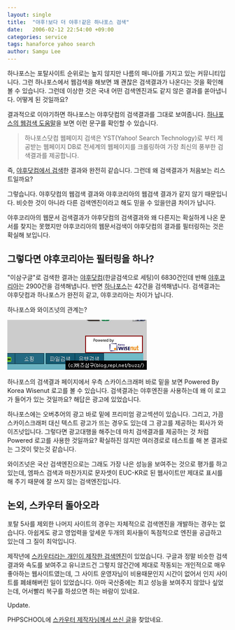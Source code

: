 ```yaml
---
layout: single
title:  "야후!보다 더 야후!같은 하나포스 검색"
date:   2006-02-12 22:54:00 +09:00
categories: service
tags: hanaforce yahoo search
author: Samgu Lee
---
```

하나포스는 포탈사이트 순위로는 높지 않지만 나름의 매니아를 가지고 있는 커뮤니티입니다. 그런 하나포스에서 웹검색을 해보면 꽤 괜찮은 검색결과가 나온다는 것을 확인해 볼 수 있습니다. 그런데 이상한 것은 국내 어떤 검색엔진과도 같지 않은 결과를 쏟아냅니다. 어떻게 된 것일까요?

결과적으로 이야기하면 하나포스는 야후닷컴의 검색결과를 그대로 보여줍니다. [하나포스의 웹검색 도움말](http://search.hanafos.com/help/help_01_01_03.asp)을 보면 이런 문구를 확인할 수 있습니다.

> 하나포스닷컴 웹페이지 검색은 YST(Yahoo! Search Technology)로 부터 제공받는 웹페이지 DB로 전세계의 웹페이지를 크롤링하여 가장 최신의 풍부한 검색결과를 제공합니다.

즉, [야후닷컴에서 검색](http://search.yahoo.com)한 결과와 완전히 같습니다. 그런데 왜 검색결과가 처음보는 리스트일까요?

그렇습니다. 야후닷컴의 웹검색 결과와 야후코리아의 웹검색 결과가 같지 않기 때문입니다. 비슷한 것이 아니라 다른 검색엔진이라고 해도 믿을 수 있을만큼 차이가 납니다.

야후코리아의 웹문서 검색결과가 야후닷컴의 검색결과와 왜 다른지는 확실하게 나온 문서를 찾지는 못했지만 야후코리아의 웹문서검색이 야후닷컴의 결과를 필터링하는 것은 확실해 보입니다.

## 그렇다면 야후코리아는 필터링을 하나?

"이삼구글"로 검색한 결과는 [야후닷컴](http://search.yahoo.com/search?p=%EC%9D%B4%EC%82%BC%EA%B5%AC%EA%B8%80&amp;prssweb=Search&amp;ei=UTF-8&amp;meta=vl%3Dlang_ko&amp;fl=1&amp;vl=lang_ko&amp;fr=sfp&amp;b=1)(한글검색으로 세팅)이 6830건인데 반해 [야후코리아](http://kr.search.yahoo.com/search/web?p=%C0%CC%BB%EF%B1%B8%B1%DB&amp;ret=1&amp;fr=kr-search_top&amp;x=29&amp;y=16)는 2900건을 검색해냅니다. 반면 [하나포스](http://search.hanafos.com/Web/SC_Web.asp?cpage=3&amp;query=%C0%CC%BB%EF%B1%B8%B1%DB)는 42건을 검색해냅니다. 검색결과는 야후닷컴과 하나포스가 완전히 같고, 야후코리아는 차이가 납니다.

하나포스와 와이즈넛의 관계는?

![powered by 와이즈넛](/assets/wisenut_in_hanafos-732590.jpg)

하나포스의 검색결과 페이지에서 우측 스카이스크래퍼 바로 밑을 보면 Powered By Korea Wisenut 로고를 볼 수 있습니다. 검색결과는 야후엔진을 사용하는데 왜 이 로고가 들어가 있는 것일까요? 해답은 광고에 있었습니다.

하나포스에는 오버추어의 광고 바로 밑에 프리미엄 광고섹션이 있습니다. 그리고, 가끔 스카이스크래퍼 대신 텍스트 광고가 뜨는 경우도 있는데 그 광고를 제공하는 회사가 와이즈넛입니다. 그렇다면 광고대행을 해주는데 마치 검색결과를 제공하는 것 처럼 Powered 로고를 사용한 것일까요? 확실하진 않지만 여러경로로 테스트를 해 본 결과로는 그것이 맞는것 같습니다.

와이즈넛은 국산 검색엔진으로는 그래도 가장 나은 성능을 보여주는 것으로 평가를 하고 있는데, 엠파스 검색과 마찬가지로 문자셋이 EUC-KR로 된 웹사이트만 제대로 표시를 해 주기 때문에 잘 쓰지 않는 검색엔진입니다.

## 논외, 스카우터 돌아오라

포탈 5사를 제외한 나머지 사이트의 경우는 자체적으로 검색엔진을 개발하는 경우는 없습니다. 아쉽게도 광고 영업력을 앞세운 두개의 회사들이 독점적으로 엔진을 공급하고 있는데 그 질이 최악입니다.

제작년에 [스카우터라는 개인이 제작한 검색엔진](http://sunny.nic.com/cgi-bin/whois?domain=skouter.com)이 있었습니다. 구글과 정말 비슷한 검색결과와 속도를 보여주고 유니코드건 그렇지 않건간에 제대로 작동되는 개인적으로 매우 좋아하는 웹사이트였는데, 그 사이트 운영자님이 비용때문인지 시간이 없어서 인지 사이트를 폐쇄해버린 일이 있었습니다. 아마 국산중에는 최고 성능을 보여주지 않았나 싶었는데, 어서빨리 복구를 하셨으면 하는 바람이 있네요.

Update.

PHPSCHOOL에 [스카우터 제작자님께서 쓰신 글](https://www.phpschool.com/gnuboard4/bbs/board.php?bo_table=forum&wr_id=65165)을 찾았네요.